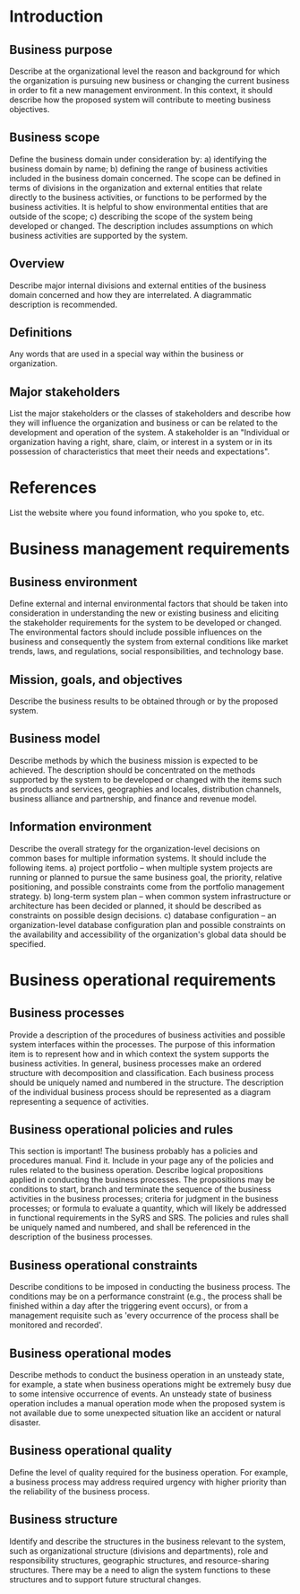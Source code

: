 # Introduction
## Business purpose
Describe at the organizational level the reason and background for which the organization is pursuing new business or changing the current business in order to fit a new management environment. In this context, it should describe how the proposed system will contribute to meeting business objectives.
## Business scope
Define the business domain under consideration by:
a) identifying the business domain by name;
b) defining the range of business activities included in the business domain concerned. The scope can be defined in terms of divisions in the organization and external entities that relate directly to the business activities, or functions to be performed by the business activities. It is helpful to show environmental entities that are outside of the scope;
c) describing the scope of the system being developed or changed. The description includes assumptions on which business activities are supported by the system.
## Overview
Describe major internal divisions and external entities of the business domain concerned and how they are interrelated. A diagrammatic description is recommended.
## Definitions 
Any words that are used in a special way within the business or organization.
## Major stakeholders 
List the major stakeholders or the classes of stakeholders and describe how they will influence the organization and business or can be related to the development and operation of the system. A stakeholder is an "Individual or organization having a right, share, claim, or interest in a system or in its possession of characteristics that meet their needs and expectations".
# References
List the website where you found information, who you spoke to, etc.
# Business management requirements
## Business environment
Define external and internal environmental factors that should be taken into consideration in understanding the new or existing business and eliciting the stakeholder requirements for the system to be developed or changed. The environmental factors should include possible influences on the business and consequently the system from external conditions like market trends, laws, and regulations, social responsibilities, and technology base.
## Mission, goals, and objectives
Describe the business results to be obtained through or by the proposed system. 
## Business model
Describe methods by which the business mission is expected to be achieved. The description should be concentrated on the methods supported by the system to be developed or changed with the items such as products and services, geographies and locales, distribution channels, business alliance and partnership, and finance and revenue model.
## Information environment
Describe the overall strategy for the organization-level decisions on common bases for multiple information systems. It should include the following items.
a) project portfolio – when multiple system projects are running or planned to pursue the same business goal, the priority, relative positioning, and possible constraints come from the portfolio management strategy.
b) long-term system plan – when common system infrastructure or architecture has been decided or planned, it should be described as constraints on possible design decisions.
c) database configuration – an organization-level database configuration plan and possible
constraints on the availability and accessibility of the organization's global data should be specified.
# Business operational requirements
## Business processes
Provide a description of the procedures of business activities and possible system interfaces within the processes. The purpose of this information item is to represent how and in which context the system supports the business activities. In general, business processes make an ordered structure with decomposition and classification. Each business process should be uniquely named and numbered in the structure. The description of the individual business process should be represented as a diagram representing a sequence of activities.
## Business operational policies and rules
This section is important! The business probably has a policies and procedures manual. Find it. Include in your page any of the policies and rules related to the business operation. 
Describe logical propositions applied in conducting the business processes. The propositions may be conditions to start, branch and terminate the sequence of the business activities in the business processes; criteria for judgment in the business processes; or formula to evaluate a quantity, which will likely be addressed in functional requirements in the SyRS and SRS. The policies and rules shall be uniquely named and numbered, and shall be referenced in the description of the business processes.
## Business operational constraints
Describe conditions to be imposed in conducting the business process. The conditions may be on a performance constraint (e.g., the process shall be finished within a day after the triggering event occurs), or from a management requisite such as 'every occurrence of the process shall be monitored and recorded'.
## Business operational modes
Describe methods to conduct the business operation in an unsteady state, for example, a state when business operations might be extremely busy due to some intensive occurrence of events. An unsteady state of business operation includes a manual operation mode when the proposed system is not available due to some unexpected situation like an accident or natural disaster.
## Business operational quality
Define the level of quality required for the business operation. For example, a business process may address required urgency with higher priority than the reliability of the business process.
## Business structure
Identify and describe the structures in the business relevant to the system, such as organizational structure (divisions and departments), role and responsibility structures, geographic structures, and resource-sharing structures. There may be a need to align the system functions to these structures and to support future structural changes.
